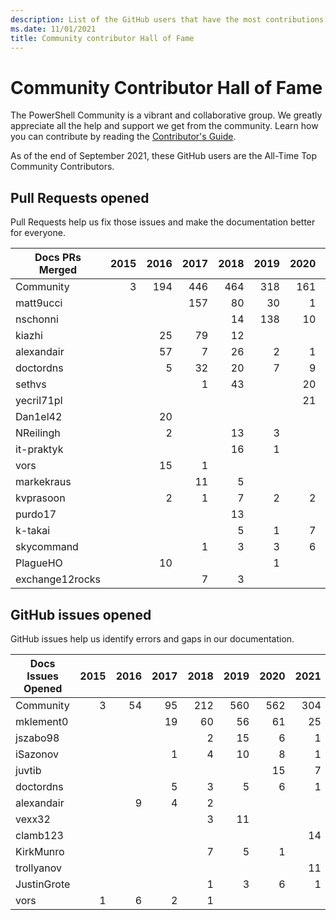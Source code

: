 ```yaml
---
description: List of the GitHub users that have the most contributions to the PowerShell-Doc project.
ms.date: 11/01/2021
title: Community contributor Hall of Fame
---
```

# Community Contributor Hall of Fame

The PowerShell Community is a vibrant and collaborative group. We greatly appreciate all the help
and support we get from the community. Learn how you can contribute by reading the
[Contributor's Guide][contrib].

As of the end of September 2021, these GitHub users are the All-Time Top Community Contributors.

## Pull Requests opened

Pull Requests help us fix those issues and make the documentation better for everyone.

| Docs PRs Merged | 2015 | 2016 | 2017 | 2018 | 2019 | 2020 | 2021 | Grand Total |
| --------------- | ---: | ---: | ---: | ---: | ---: | ---: | ---: | ----------: |
| Community       |    3 |  194 |  446 |  464 |  318 |  161 |   84 |        1670 |
| matt9ucci       |      |      |  157 |   80 |   30 |    1 |    2 |         270 |
| nschonni        |      |      |      |   14 |  138 |   10 |      |         162 |
| kiazhi          |      |   25 |   79 |   12 |      |      |      |         116 |
| alexandair      |      |   57 |    7 |   26 |    2 |    1 |      |          93 |
| doctordns       |      |    5 |   32 |   20 |    7 |    9 |    5 |          78 |
| sethvs          |      |      |    1 |   43 |      |   20 |    1 |          65 |
| yecril71pl      |      |      |      |      |      |   21 |      |          21 |
| Dan1el42        |      |   20 |      |      |      |      |      |          20 |
| NReilingh       |      |    2 |      |   13 |    3 |      |      |          18 |
| it-praktyk      |      |      |      |   16 |    1 |      |      |          17 |
| vors            |      |   15 |    1 |      |      |      |      |          16 |
| markekraus      |      |      |   11 |    5 |      |      |      |          16 |
| kvprasoon       |      |    2 |    1 |    7 |    2 |    2 |    2 |          16 |
| purdo17         |      |      |      |   13 |      |      |      |          13 |
| k-takai         |      |      |      |    5 |    1 |    7 |      |          13 |
| skycommand      |      |      |    1 |    3 |    3 |    6 |      |          13 |
| PlagueHO        |      |   10 |      |      |    1 |      |      |          11 |
| exchange12rocks |      |      |    7 |    3 |      |      |    1 |          11 |

## GitHub issues opened

GitHub issues help us identify errors and gaps in our documentation.

| Docs Issues Opened | 2015 | 2016 | 2017 | 2018 | 2019 | 2020 | 2021 | Grand Total |
| ------------------ | ---: | ---: | ---: | ---: | ---: | ---: | ---: | ----------: |
| Community          |    3 |   54 |   95 |  212 |  560 |  562 |  304 |        1790 |
| mklement0          |      |      |   19 |   60 |   56 |   61 |   25 |         221 |
| jszabo98           |      |      |      |    2 |   15 |    6 |    1 |          24 |
| iSazonov           |      |      |    1 |    4 |   10 |    8 |    1 |          24 |
| juvtib             |      |      |      |      |      |   15 |    7 |          22 |
| doctordns          |      |      |    5 |    3 |    5 |    6 |    1 |          20 |
| alexandair         |      |    9 |    4 |    2 |      |      |      |          15 |
| vexx32             |      |      |      |    3 |   11 |      |      |          14 |
| clamb123           |      |      |      |      |      |      |   14 |          14 |
| KirkMunro          |      |      |      |    7 |    5 |    1 |      |          13 |
| trollyanov         |      |      |      |      |      |      |   11 |          11 |
| JustinGrote        |      |      |      |    1 |    3 |    6 |    1 |          11 |
| vors               |    1 |    6 |    2 |    1 |      |      |      |          10 |

<!-- Link references -->
[contrib]: contributing/overview.md
